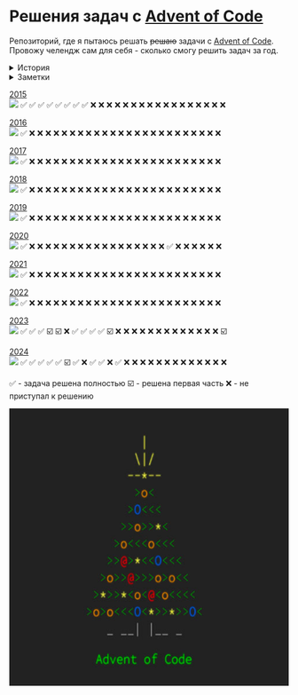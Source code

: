 # Решения задач с [Advent of Code](http://www.adventofcode.com)
Репозиторий, где я пытаюсь решать ~~решаю~~ задачи с [Advent of Code](http://www.adventofcode.com). Провожу челендж сам 
для себя - сколько смогу решить задач за год.

<details><summary>История</summary>

Всего звезд: 500
*   01.01.2025 - 43/500 🌟 Общий прогресс: ![](https://geps.dev/progress/9)
*   06.01.2025 - 61/500 🌟 Общий прогресс: ![](https://geps.dev/progress/12)
</details>

<details><summary>Заметки</summary>

1. [AoC 2018, день 1й](https://adventofcode.com/2018/day/1) - перерешать не через брутфорс, может есть какой варик заметить последовательность
</details>

[2015](2015)                        
![](https://geps.dev/progress/32)
✅ ✅ ✅ ✅ ✅ ✅ ✅ ✅ ❌ ❌ ❌ ❌ ❌ ❌ ❌ ❌ ❌ ❌ ❌ ❌ ❌ ❌ ❌ ❌ ❌

[2016](2026)  
![](https://geps.dev/progress/4)
✅ ❌ ❌ ❌ ❌ ❌ ❌ ❌ ❌ ❌ ❌ ❌ ❌ ❌ ❌ ❌ ❌ ❌ ❌ ❌ ❌ ❌ ❌ ❌ ❌

[2017](2017)  
![](https://geps.dev/progress/4)
✅ ❌ ❌ ❌ ❌ ❌ ❌ ❌ ❌ ❌ ❌ ❌ ❌ ❌ ❌ ❌ ❌ ❌ ❌ ❌ ❌ ❌ ❌ ❌ ❌

[2018](2018)  
![](https://geps.dev/progress/4)
✅ ❌ ❌ ❌ ❌ ❌ ❌ ❌ ❌ ❌ ❌ ❌ ❌ ❌ ❌ ❌ ❌ ❌ ❌ ❌ ❌ ❌ ❌ ❌ ❌

[2019](2019)  
![](https://geps.dev/progress/4)
✅ ❌ ❌ ❌ ❌ ❌ ❌ ❌ ❌ ❌ ❌ ❌ ❌ ❌ ❌ ❌ ❌ ❌ ❌ ❌ ❌ ❌ ❌ ❌ ❌

[2020](2020)  
![](https://geps.dev/progress/8)
✅ ❌ ❌ ❌ ❌ ❌ ❌ ❌ ❌ ❌ ❌ ❌ ❌ ❌ ❌ ❌ ❌ ❌ ✅ ❌ ❌ ❌ ❌ ❌ ❌

[2021](2021)  
![](https://geps.dev/progress/4)
✅ ❌ ❌ ❌ ❌ ❌ ❌ ❌ ❌ ❌ ❌ ❌ ❌ ❌ ❌ ❌ ❌ ❌ ❌ ❌ ❌ ❌ ❌ ❌ ❌

[2022](2022)  
![](https://geps.dev/progress/4)
✅ ❌ ❌ ❌ ❌ ❌ ❌ ❌ ❌ ❌ ❌ ❌ ❌ ❌ ❌ ❌ ❌ ❌ ❌ ❌ ❌ ❌ ❌ ❌ ❌

[2023](2023)  
![](https://geps.dev/progress/34)
✅ ✅ ✅ ☑️ ☑️ ❌ ✅ ✅ ✅ ✅ ☑️ ❌ ❌ ❌ ❌ ❌ ❌ ❌ ❌ ❌ ❌ ❌ ❌ ❌ ☑️

[2024](2024)  
![](https://geps.dev/progress/32)
✅ ✅ ✅ ✅ ✅ ☑️ ✅ ❌ ✅ ✅ ❌ ✅ ❌ ❌ ❌ ❌ ❌ ❌ ❌ ❌ ❌ ❌ ❌ ❌ ❌

✅ - задача решена полностью
☑️ - решена первая часть
❌ - не приступал к решению

<img src="pic.jpg" width="10000" height="500">